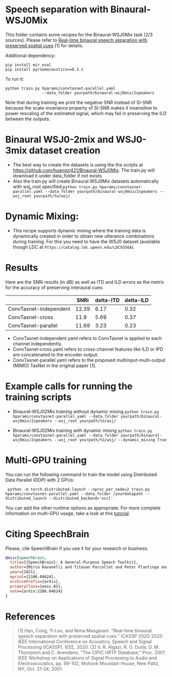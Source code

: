 # Speech separation with Binaural-WSJ0Mix
This folder contains some recipes for the Binaural-WSJ0Mix task (2/3 sources). Please refer to [Real-time binaural speech separation with preserved spatial cues](https://ieeexplore.ieee.org/abstract/document/9053215) [1] for details.


Additional dependency:
```
pip install mir_eval
pip install pyroomacoustics==0.3.1
```

To run it:

```
python train.py hparams/convtasnet-parallel.yaml
                --data_folder yourpath/binaural-wsj0mix/2speakers
```
Note that during training we print the negative SNR instead of SI-SNR because the scale-invariance property of SI-SNR makes it insensitive to power rescaling of the estimated signal, which may fail in preserving the ILD between the outputs.


# Binaural WSJ0-2mix and WSJ0-3mix dataset creation
* The best way to create the datasets is using the the scripts at https://github.com/huangzj421/Binaural-WSJ0Mix. The train.py will download it under data_folder if not exists.
* Also the train.py will create Binaural WSJ0Mix datasets automatically with wsj_root specified:`python train.py hparams/convtasnet-parallel.yaml --data_folder yourpath/binaural-wsj0mix/2speakers --wsj_root yourpath/to/wsj/`


# Dynamic Mixing:

* This recipe supports dynamic mixing where the training data is dynamically created in order to obtain new utterance combinations during training. For this you need to have the WSJ0 dataset (available though LDC at `https://catalog.ldc.upenn.edu/LDC93S6A`).


# Results

Here are the SNRi results (in dB) as well as ITD and ILD errors as the metric for the accuracy of preserving interaural cues:

| | SNRi | delta-ITD | delta-ILD |
| --- | --- | --- | --- |
|ConvTasnet-independent| 12.39 | 6.17 | 0.32 |
|ConvTasnet-cross| 11.9 | 5.69 | 0.37 |
|ConvTasnet-parallel| 11.69 | 3.23 | 0.23 |

* ConvTasnet-independent.yaml refers to ConvTasnet is applied to each channel independently.
* ConvTasnet-cross.yaml refers to cross-channel features like ILD or IPD are concatenated to the encoder output.
* ConvTasnet-parallel.yaml refers to the proposed multiinput-multi-output (MIMO) TasNet in the original paper [1].


# Example calls for running the training scripts


* Binaural-WSJ02Mix training without dynamic mixing `python train.py hparams/convtasnet-parallel.yaml --data_folder yourpath/binaural-wsj0mix/2speakers --wsj_root yourpath/to/wsj/`

* Binaural-WSJ02Mix training with dynamic mixing `python train.py hparams/convtasnet-parallel.yaml --data_folder yourpath/binaural-wsj0mix/2speakers --wsj_root yourpath/to/wsj/ --dynamic_mixing True`


# Multi-GPU training

You can run the following command to train the model using Distributed Data Parallel (DDP) with 2 GPUs:

```
 python -m torch.distributed.launch --nproc_per_node=2 train.py hparams/convtasnet-parallel.yaml --data_folder /yourdatapath --distributed_launch --distributed_backend='nccl'
```
You can add the other runtime options as appropriate. For more complete information on multi-GPU usage, take a look at this [tutorial](https://colab.research.google.com/drive/13pBUacPiotw1IvyffvGZ-HrtBr9T6l15?usp=sharing).




# **Citing SpeechBrain**
Please, cite SpeechBrain if you use it for your research or business.

```bibtex
@misc{speechbrain,
  title={{SpeechBrain}: A General-Purpose Speech Toolkit},
  author={Mirco Ravanelli and Titouan Parcollet and Peter Plantinga and Aku Rouhe and Samuele Cornell and Loren Lugosch and Cem Subakan and Nauman Dawalatabad and Abdelwahab Heba and Jianyuan Zhong and Ju-Chieh Chou and Sung-Lin Yeh and Szu-Wei Fu and Chien-Feng Liao and Elena Rastorgueva and François Grondin and William Aris and Hwidong Na and Yan Gao and Renato De Mori and Yoshua Bengio},
  year={2021},
  eprint={2106.04624},
  archivePrefix={arXiv},
  primaryClass={eess.AS},
  note={arXiv:2106.04624}
}
```

# References

> [1] Han, Cong, Yi Luo, and Nima Mesgarani. "Real-time binaural speech separation with preserved spatial cues." ICASSP 2020-2020 IEEE International Conference on Acoustics, Speech and Signal Processing (ICASSP). IEEE, 2020.
> [2] V. R. Algazi, R. O. Duda, D. M. Thompson and C. Avendano, “The CIPIC HRTF Database,” Proc. 2001 IEEE Workshop on Applications of Signal Processing to Audio and Electroacoustics, pp. 99-102, Mohonk Mountain House, New Paltz, NY, Oct. 21-24, 2001.